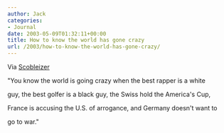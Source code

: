```yaml
---
author: Jack
categories:
- Journal
date: 2003-05-09T01:32:11+00:00
title: How to know the world has gone crazy
url: /2003/how-to-know-the-world-has-gone-crazy/
---
```


Via [Scobleizer][1]

"You know the world is going crazy when the best rapper is a white
  

  
guy, the best golfer is a black guy, the Swiss hold the America's Cup,
  

  
France is accusing the U.S. of arrogance, and Germany doesn't want to
  

  
go to war."

 [1]: //radio.weblogs.com/0001011/2003/03/21.html#a2570"